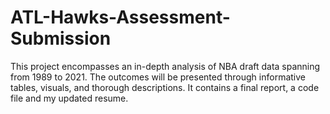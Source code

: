 # ATL-Hawks-Assessment-Submission
This project encompasses an in-depth analysis of NBA draft data spanning from 1989 to 2021. The outcomes will be presented through informative tables, visuals, and thorough descriptions. It contains a final report, a code file and my updated resume. 

